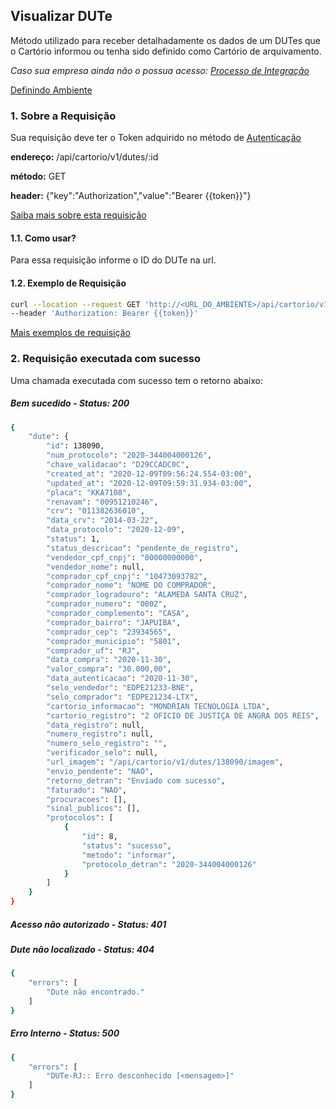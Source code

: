 ## Visualizar DUTe

Método utilizado para receber detalhadamente os dados de um DUTes que o Cartório informou ou tenha sido definido como Cartório de arquivamento.

*Caso sua empresa ainda não o possua acesso: [Processo de Integração](../integracao.md)*

[Definindo Ambiente](../ambiente.md)

### 1. Sobre a Requisição

Sua requisição deve ter o Token adquirido no método de [Autenticação](autenticacao.md)

__endereço:__ /api/cartorio/v1/dutes/:id

__método:__ GET

__header:__ {"key":"Authorization","value":"Bearer {{token}}"}

[Saiba mais sobre esta requisição](https://documenter.getpostman.com/view/5620626/TVmV4YYQ)

#### 1.1. Como usar?

Para essa requisição informe o ID do DUTe na url.

#### 1.2. Exemplo de Requisição

```bash
curl --location --request GET 'http://<URL_DO_AMBIENTE>/api/cartorio/v1/dutes/138090' \
--header 'Authorization: Bearer {{token}}'
```

[Mais exemplos de requisição](https://documenter.getpostman.com/view/5620626/TVmV4YYQ)

### 2. Requisição executada com sucesso

Uma chamada executada com sucesso tem o retorno abaixo: 

##### Bem sucedido - Status: 200
```bash
{
    "dute": {
        "id": 138090,
        "num_protocolo": "2020-344004000126",
        "chave_validacao": "D29CCADC0C",
        "created_at": "2020-12-09T09:56:24.554-03:00",
        "updated_at": "2020-12-09T09:59:31.934-03:00",
        "placa": "KKA7108",
        "renavam": "00951210246",
        "crv": "011382636010",
        "data_crv": "2014-03-22",
        "data_protocolo": "2020-12-09",
        "status": 1,
        "status_descricao": "pendente_de_registro",
        "vendedor_cpf_cnpj": "00000000000",
        "vendedor_nome": null,
        "comprador_cpf_cnpj": "10473093782",
        "comprador_nome": "NOME DO COMPRADOR",
        "comprador_logradouro": "ALAMEDA SANTA CRUZ",
        "comprador_numero": "0002",
        "comprador_complemento": "CASA",
        "comprador_bairro": "JAPUIBA",
        "comprador_cep": "23934565",
        "comprador_municipio": "5801",
        "comprador_uf": "RJ",
        "data_compra": "2020-11-30",
        "valor_compra": "30.000,00",
        "data_autenticacao": "2020-11-30",
        "selo_vendedor": "EDPE21233-BNE",
        "selo_comprador": "EDPE21234-LTX",
        "cartorio_informacao": "MONDRIAN TECNOLOGIA LTDA",
        "cartorio_registro": "2 OFICIO DE JUSTIÇA DE ANGRA DOS REIS",
        "data_registro": null,
        "numero_registro": null,
        "numero_selo_registro": "",
        "verificador_selo": null,
        "url_imagem": "/api/cartorio/v1/dutes/138090/imagem",
        "envio_pendente": "NAO",
        "retorno_detran": "Enviado com sucesso",
        "faturado": "NAO",
        "procuracoes": [],
        "sinal_publicos": [],
        "protocolos": [
            {
                "id": 8,
                "status": "sucesso",
                "metodo": "informar",
                "protocolo_detran": "2020-344004000126"
            }
        ]
    }
}
```

##### Acesso não autorizado - Status: 401

##### Dute não localizado - Status: 404

```bash
{
    "errors": [
        "Dute não encontrado."
    ]
}
```

##### Erro Interno - Status: 500
```bash
{
    "errors": [
        "DUTe-RJ:: Erro desconhecido [<mensagem>]"
    ]
}
```
